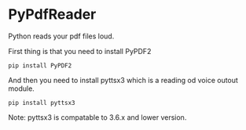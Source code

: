 # PyPdfReader

Python reads your pdf files loud. 

First thing is that you need to install PyPDF2
```
pip install PyPDF2
```
And then you need to install pyttsx3 which is a reading od voice outout module.
```
pip install pyttsx3
```
Note: pyttsx3 is compatable to 3.6.x and lower version.